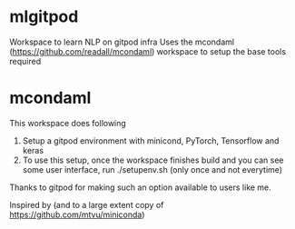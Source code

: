 # mlgitpod
Workspace to learn NLP on gitpod infra
Uses the mcondaml (https://github.com/readall/mcondaml) workspace to setup the base tools required

# mcondaml
This workspace does following
1. Setup a gitpod environment with minicond, PyTorch, Tensorflow and keras
2. To use this setup, once the workspace finishes build and you can see some user interface, run ./setupenv.sh (only once and not everytime)

Thanks to gitpod for making such an option available to users like me.

Inspired by (and to a large extent copy of https://github.com/mtvu/miniconda)

